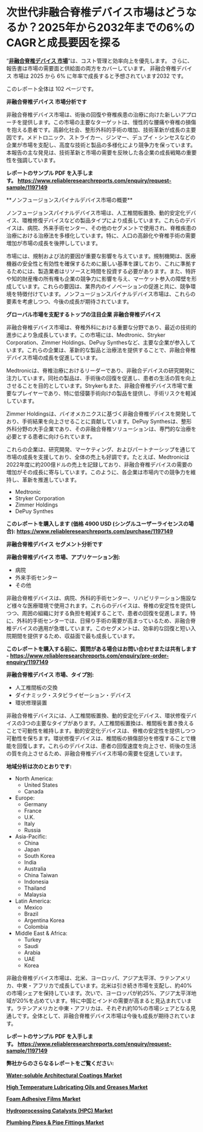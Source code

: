 <p><h1>次世代非融合脊椎デバイス市場はどうなるか？2025年から2032年までの6%のCAGRと成長要因を探る</h1></p><p>&ldquo;<strong><a href="https://www.reliableresearchreports.com/non-fusion-spinal-devices-r1197149?utm_campaign=110&utm_medium=9&utm_source=Github&utm_content=ia&utm_term=01022025&utm_id=non-fusion-spinal-devices">非融合脊椎デバイス 市場</a></strong>&rdquo;は、コスト管理と効率向上を優先します。 さらに、報告書は市場の需要面と供給面の両方をカバーしています。 非融合脊椎デバイス 市場は 2025 から 6% に年率で成長すると予想されています2032 です。</p>
<p>このレポート全体は 102 ページです。</p>
<p><strong>非融合脊椎デバイス 市場分析です</strong></p>
<p><p>非融合脊椎デバイス市場は、術後の回復や脊椎疾患の治療に向けた新しいアプローチを提供します。この市場の主要なターゲットは、慢性的な腰痛や脊椎の損傷を抱える患者です。高齢化社会、整形外科的手術の増加、技術革新が成長の主要因です。メドトロニック、ストライカー、ジンマー、デュプイ・シンセスなどの企業が市場を支配し、高度な技術と製品の多様化により競争力を保っています。本報告の主な発見は、技術革新と市場の需要を反映した各企業の成長戦略の重要性を強調しています。</p></p>
<p><strong>レポートのサンプル PDF を入手します。&nbsp;<a href="https://www.reliableresearchreports.com/enquiry/request-sample/1197149?utm_campaign=110&utm_medium=9&utm_source=Github&utm_content=ia&utm_term=01022025&utm_id=non-fusion-spinal-devices">https://www.reliableresearchreports.com/enquiry/request-sample/1197149</a></strong></p>
<p><p>**ノンフュージョンスパイナルデバイス市場の概要**</p><p>ノンフュージョンスパイナルデバイス市場は、人工椎間板置換、動的安定化デバイス、環椎修復デバイスなどの製品タイプにより成長しています。これらのデバイスは、病院、外来手術センター、その他のセグメントで使用され、脊椎疾患の治療における治療法を多様化しています。特に、人口の高齢化や脊椎手術の需要増加が市場の成長を後押ししています。</p><p>市場には、規制および法的要因が重要な影響を与えています。規制機関は、医療機器の安全性と有効性を確保するために厳しい基準を課しており、これに準拠するためには、製造業者はリソースと時間を投資する必要があります。また、特許や知的財産権の所有権も企業の競争力に影響を与え、マーケット参入の障壁を形成しています。これらの要因は、業界内のイノベーションの促進と共に、競争環境を特徴付けています。ノンフュージョンスパイナルデバイス市場は、これらの要素を考慮しつつ、今後の成長が期待されています。</p></p>
<p><strong>グローバル市場を支配するトップの注目企業 非融合脊椎デバイス</strong></p>
<p><p>非融合脊椎デバイス市場は、脊椎外科における重要な分野であり、最近の技術的進歩により急成長しています。この市場には、Medtronic、Stryker Corporation、Zimmer Holdings、DePuy Synthesなど、主要な企業が参入しています。これらの企業は、革新的な製品と治療法を提供することで、非融合脊椎デバイス市場の成長を促進しています。</p><p>Medtronicは、脊椎治療におけるリーダーであり、非融合デバイスの研究開発に注力しています。同社の製品は、手術後の回復を促進し、患者の生活の質を向上させることを目的としています。Strykerもまた、非融合脊椎デバイス市場で重要なプレイヤーであり、特に低侵襲手術向けの製品を提供し、手術リスクを軽減しています。</p><p>Zimmer Holdingsは、バイオメカニクスに基づく非融合脊椎デバイスを開発しており、手術結果を向上させることに貢献しています。DePuy Synthesは、整形外科分野の大手企業であり、その非融合脊椎ソリューションは、専門的な治療を必要とする患者に向けられています。</p><p>これらの企業は、研究開発、マーケティング、およびパートナーシップを通じて市場の成長を支援しており、全体の売上も好調です。たとえば、Medtronicは2022年度に約200億ドルの売上を記録しており、非融合脊椎デバイスの需要の増加がその成長に寄与しています。このように、各企業は市場内での競争力を維持し、革新を推進しています。</p></p>
<p><ul><li>Medtronic</li><li>Stryker Corporation</li><li>Zimmer Holdings</li><li>DePuy Synthes</li></ul></p>
<p><strong>このレポートを購入します (価格 4900 USD (シングルユーザーライセンスの場合):&nbsp;<a href="https://www.reliableresearchreports.com/purchase/1197149?utm_campaign=110&utm_medium=9&utm_source=Github&utm_content=ia&utm_term=01022025&utm_id=non-fusion-spinal-devices">https://www.reliableresearchreports.com/purchase/1197149</a></strong></p>
<p><strong>非融合脊椎デバイス セグメント分析です</strong></p>
<p><strong>非融合脊椎デバイス 市場、アプリケーション別:</strong></p>
<p><ul><li>病院</li><li>外来手術センター</li><li>その他</li></ul></p>
<p><p>非融合脊椎デバイスは、病院、外科的手術センター、リハビリテーション施設など様々な医療環境で使用されます。これらのデバイスは、脊椎の安定性を提供しつつ、周囲の組織に対する負担を軽減することで、患者の回復を促進します。特に、外科的手術センターでは、日帰り手術の需要が高まっているため、非融合脊椎デバイスの適用が急増しています。このセグメントは、効率的な回復と短い入院期間を提供するため、収益面で最も成長しています。</p></p>
<p><strong>このレポートを購入する前に、質問がある場合はお問い合わせまたは共有します - <a href="https://www.reliableresearchreports.com/enquiry/pre-order-enquiry/1197149?utm_campaign=110&utm_medium=9&utm_source=Github&utm_content=ia&utm_term=01022025&utm_id=non-fusion-spinal-devices">https://www.reliableresearchreports.com/enquiry/pre-order-enquiry/1197149</a></strong></p>
<p><strong>非融合脊椎デバイス 市場、タイプ別:</strong></p>
<p><ul><li>人工椎間板の交換</li><li>ダイナミック・スタビライゼーション・デバイス</li><li>環状修理装置</li></ul></p>
<p><p>非融合脊椎デバイスには、人工椎間板置換、動的安定化デバイス、環状修復デバイスの3つの主要なタイプがあります。人工椎間板置換は、椎間板を置き換えることで可動性を維持します。動的安定化デバイスは、脊椎の安定性を提供しつつ可動性を保ちます。環状修復デバイスは、椎間板の損傷部分を修復することで機能を回復します。これらのデバイスは、患者の回復速度を向上させ、術後の生活の質を向上させるため、非融合脊椎デバイス市場の需要を促進しています。</p></p>
<p><strong>地域分析は次のとおりです:</strong></p>
<p><ul>
    <li>
        North America:
        <ul>
            <li>United States</li>
            <li>Canada</li>
        </ul>
    </li>
    <li>
        Europe:
        <ul>
            <li>Germany</li>
            <li>France</li>
            <li>U.K.</li>
            <li>Italy</li>
            <li>Russia</li>
        </ul>
    </li>
    <li>
        Asia-Pacific:
        <ul>
            <li>China</li>
            <li>Japan</li>
            <li>South Korea</li>
            <li>India</li>
            <li>Australia</li>
            <li>China Taiwan</li>
            <li>Indonesia</li>
            <li>Thailand</li>
            <li>Malaysia</li>
        </ul>
    </li>
    <li>
        Latin America:
        <ul>
            <li>Mexico</li>
            <li>Brazil</li>
            <li>Argentina Korea</li>
            <li>Colombia</li>
        </ul>
    </li>
    <li>
        Middle East & Africa:
        <ul>
            <li>Turkey</li>
            <li>Saudi</li>
            <li>Arabia</li>
            <li>UAE</li>
            <li>Korea</li>
        </ul>
    </li>
    </ul></p>
<p><p>非融合脊椎デバイス市場は、北米、ヨーロッパ、アジア太平洋、ラテンアメリカ、中東・アフリカで成長しています。北米は引き続き市場を支配し、約40%の市場シェアを保持しています。次いで、ヨーロッパが約25%、アジア太平洋地域が20%を占めています。特に中国とインドの需要が高まると見込まれています。ラテンアメリカと中東・アフリカは、それぞれ約10%の市場シェアとなる見通しです。全体として、非融合脊椎デバイス市場は今後も成長が期待されています。</p></p>
<p><strong>レポートのサンプル PDF を入手します。&nbsp;<a href="https://www.reliableresearchreports.com/enquiry/request-sample/1197149?utm_campaign=110&utm_medium=9&utm_source=Github&utm_content=ia&utm_term=01022025&utm_id=non-fusion-spinal-devices">https://www.reliableresearchreports.com/enquiry/request-sample/1197149</a></strong></p>
<p><strong></strong></p>
<p><strong></strong></p>
<p><strong></strong></p>
<p><strong></strong></p>
<p><strong>弊社からのさらなるレポートをご覧ください:</strong></p>
<p><strong><p><a href="https://github.com/gamuoodhub/Market-Research-Report-List-1/blob/main/water-soluble-architectural-coatings-market.md?utm_campaign=110&utm_medium=9&utm_source=Github&utm_content=ia&utm_term=01022025&utm_id=non-fusion-spinal-devices">Water-soluble Architectural Coatings Market</a></p><p><a href="https://github.com/mathastilley812967/Market-Research-Report-List-1/blob/main/high-temperature-lubricating-oils-and-greases-market.md?utm_campaign=110&utm_medium=9&utm_source=Github&utm_content=ia&utm_term=01022025&utm_id=non-fusion-spinal-devices">High Temperature Lubricating Oils and Greases Market</a></p><p><a href="https://github.com/uramalorr/Market-Research-Report-List-1/blob/main/foam-adhesive-films-market.md?utm_campaign=110&utm_medium=9&utm_source=Github&utm_content=ia&utm_term=01022025&utm_id=non-fusion-spinal-devices">Foam Adhesive Films Market</a></p><p><a href="https://github.com/tamiaknaub6/Market-Research-Report-List-1/blob/main/hydroprocessing-catalysts-hpc-market.md?utm_campaign=110&utm_medium=9&utm_source=Github&utm_content=ia&utm_term=01022025&utm_id=non-fusion-spinal-devices">Hydroprocessing Catalysts (HPC) Market</a></p><p><a href="https://github.com/mayabungard8092/Market-Research-Report-List-1/blob/main/plumbing-pipes-pipe-fittings-market.md?utm_campaign=110&utm_medium=9&utm_source=Github&utm_content=ia&utm_term=01022025&utm_id=non-fusion-spinal-devices">Plumbing Pipes & Pipe Fittings Market</a></p></strong></p>